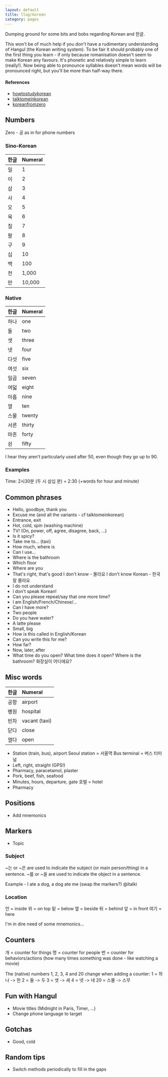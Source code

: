 ```yaml
---
layout: default
title: llog/korean
category: pages
---
```


Dumping ground for some bits and bobs regarding Korean and 한글.

This won't be of much help if you don't have a rudimentary understanding of Hangul (the Korean writing system). To be fair it should probably one of the first thing you learn - if only because romanisation doesn't seem to make Korean any favours. It's phonetic and relatively simple to learn (really!). Now being able to pronounce syllables doesn't mean words will be pronounced right, but you'll be more than half-way there.



#### References
   * [howtostudykorean](http://www.howtostudykorean.com/unit1/unit-1-lessons-1-8/unit-1-lesson-3/)
   * [talktomeinkorean](http://www.talktomeinkorean.com/curriculum/)
   * [koreanfromzero](http://www.koreanfromzero.com)



## Numbers
Zero - 공 as in for phone numbers

### Sino-Korean

한글|Numeral
:---|:------
일|1
이|2
삼|3
사|4
오|5
육|6
칠|7
팔|8
구|9
십|10
백|100
천|1,000
만|10,000

### Native

한글|Numeral
:---|:------
하나|one
둘|two
셋|three
넷|four
다섯|five
여섯|six
일곱|seven
여덟|eight
아홉|nine
열|ten
스물|twenty
서른|thirty
마흔|forty
쉰|fifty

I hear they aren't particularly used after 50, even though they go up to 90.

### Examples

Time: 2시30분 (두 시 삼십 분) = 2:30 (+words for hour and minute)

## Common phrases
* Hello, goodbye, thank you
* Excuse me (and all the variants - cf talktomeinkorean)
* Entrance, exit
* Hot, cold, spin (washing machine)
* TV! (On, power, off, agree, disagree, back, ...)
* Is it spicy?
* Take me to... (taxi)
* How much, where is
* Can I use...
* Where is the bathroom
* Which floor
* Where are you
* That's right, that's good
I don't know - 몰라요
I don't know Korean - 한국말 몰라요
* I do not understand
* I don't speak Korean!
* Can you please repeat/say that one more time?
* I am English/French/Chinese/...
* Can I have more?
* Two people
* Do you have water?
* A latte please
* Small, big
* How is this called in English/Korean
* Can you write this for me?
* How far?
* Now, later, after
* What time do you open? What time does it open?
Where is the bathroom? 화장실이 어디에요?

## Misc words
한글|Numeral
:---|:------
공항|airport
병원|hospital
빈차|vacant (taxi)
닫다|close
열다|open

* Station (train, bus), airport
Seoul station = 서울역
Bus terminal = 버스 터미널
* Left, right, straight (GPS!)
* Pharmacy, paracetamol, plaster
* Pork, beef, fish, seafood
* Minutes, hours, departure, gate
호텔 = hotel
* Pharmacy


## Positions
* Add mnemonics

## Markers
* Topic

### Subject
~는 or ~은 are used to indicate the subject (or main person/thing) in a sentence.
~를 or ~을 are used to indicate the object in a sentence.

Example - I ate a dog, a dog ate me (swap the markers?) @italki

### Location
안 = inside
위 = on top
밑 = below
옆 = beside
뒤 = behind
앞 = in front
여기 = here

I'm in dire need of some mnemonics...

## Counters
개 = counter for things
명 = counter for people
번 = counter for behaviors/actions (how many times something was done - like watching a movie)

The (native) numbers 1, 2, 3, 4 and 20 change when adding a counter:
1 = 하나 -> 한
2 = 둘 -> 두
3 = 셋 -> 세
4 = 넷 -> 네
20 = 스물 -> 스무

## Fun with Hangul
* Movie titles (Midnight in Paris, Timer, ...)
* Change phone language to target

## Gotchas
* Good, cold

## Random tips
* Switch methods periodically to fill in the gaps
